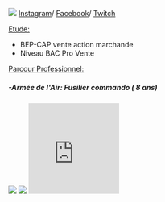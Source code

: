 
  
  <p><img src= "https://image-uniservice.linternaute.com/image/150/1389758640/11742809.jpg">
  <a href="https://www.instagram.com/azekiell/">Instagram</a>/
  <a href="https://www.facebook.com/beauvallet.julien">Facebook</a>/
  <a href="https://www.twitch.tv/djub0otv">Twitch</a></p>
  
  
  
  <span style="text-decoration: underline;">Etude:</span>
  <ul>
      <li>BEP-CAP vente action marchande</li>
      <li>Niveau BAC Pro Vente</li>
      
  </ul>
  
  
  <span style="text-decoration: underline;">Parcour Professionnel:</span>
 
   <h5>-Armée de l'Air: Fusilier commando ( 8 ans)</h5>
  
   <p><img src= "https://unplyondotorg.files.wordpress.com/2015/11/fusco512.png?w=150&h=150">
   
   <img src= "https://a4-images.myspacecdn.com/images04/8/c3f4ffcffe274591b6ae50a3f2e1cce5/full.jpg">
   <iframe src="https://giphy.com/embed/9P94yLRR2R4LFNNXIg" width="180" height="180" frameBorder="0" class="giphy-embed" allowFullScreen>
   <iframe src="https://giphy.com/embed/ZcZOj4q60MNsQ" width="350" height="380" frameBorder="10" class="giphy-embed" allowFullScreen></p>
  
   <h5>-STEF: Agent de Quai ( 2 ans)</h5>
  
   <p><img src= https://png2.kisspng.com/sh/cb81e28ced8bbe6e576322258dd60ecd/L0KzQYm3VsI6N6RmkZH0aYP2gLBuTgN1bZcyjORqboPzf8P7Tfxwb5p4jNtscz3wcbBohBVubZ95RdVqcnfyPcTsgfZwd5UyhNHwbz24coS9UMU2bZNnTKgAOD63RoW7UMgyOGI6S6I7Nka8R4WAVscyNqFzf3==/kisspng-stef-transport-logistics-management-cargo-seafood-logo-5b36055ebb4658.4644081015302669747671.png></p>
  
   

  
  
  
  
  
  
  
  
  
